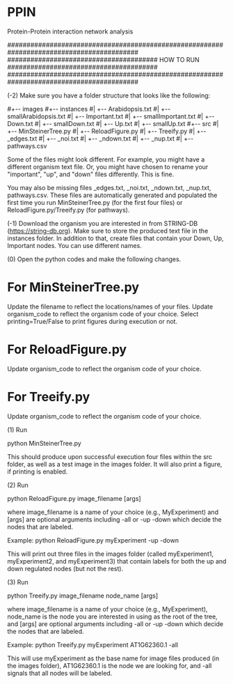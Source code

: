 # PPIN
Protein-Protein interaction network analysis


##########################################################################################
####################################### HOW TO RUN #######################################
##########################################################################################

(-2) Make sure you have a folder structure that looks like the following:

#+-- images
#+-- instances
#|   +-- Arabidopsis.txt
#|   +-- smallArabidopsis.txt
#|   +-- Important.txt
#|   +-- smallImportant.txt
#|   +-- Down.txt
#|   +-- smallDown.txt
#|   +-- Up.txt
#|   +-- smallUp.txt
#+-- src
#|   +-- MinSteinerTree.py
#|   +-- ReloadFigure.py
#|   +-- Treeify.py
#|   +-- _edges.txt
#|   +-- _noi.txt
#|   +-- _ndown.txt
#|   +-- _nup.txt
#|   +-- pathways.csv

Some of the files might look different. For example, you might have a different organism 
text file. Or, you might have chosen to rename your "important", "up", and "down" files 
differently. This is fine. 

You may also be missing files _edges.txt, _noi.txt, _ndown.txt, _nup.txt, pathways.csv. 
These files are automatically generated and populated the first time you run 
MinSteinerTree.py (for the first four files) or ReloadFigure.py/Treeify.py (for pathways).

(-1) Download the organism you are interested in from STRING-DB (https://string-db.org).
Make sure to store the produced text file in the instances folder. In addition to that, 
create files that contain your Down, Up, Important nodes. You can use different names.

(0) Open the python codes and make the following changes. 

For MinSteinerTree.py
=========================================================================================
Update the filename to reflect the locations/names of your files.
Update organism_code to reflect the organism code of your choice.
Select printing=True/False to print figures during execution or not.

For ReloadFigure.py
=========================================================================================
Update organism_code to reflect the organism code of your choice.

For Treeify.py
=========================================================================================
Update organism_code to reflect the organism code of your choice.

(1) Run

python MinSteinerTree.py 

This should produce upon successful execution four files within the src folder, as well
as a test image in the images folder. It will also print a figure, if printing is enabled.

(2) Run

python ReloadFigure.py image_filename [args]

where image_filename is a name of your choice (e.g., MyExperiment) and [args] are optional
arguments including -all or -up -down which decide the nodes that are labeled. 

Example: python ReloadFigure.py myExperiment -up -down

This will print out three files in the images folder (called myExperiment1, myExperiment2, 
and myExperiment3) that contain labels for both the up and down regulated nodes (but not 
the rest).

(3) Run 

python Treeify.py image_filename node_name [args]

where image_filename is a name of your choice (e.g., MyExperiment), node_name is the node
you are interested in using as the root of the tree, and [args] are optional arguments 
including -all or -up -down which decide the nodes that are labeled. 


Example: python Treeify.py myExperiment AT1G62360.1 -all

This will use myExperiment as the base name for image files produced (in the images 
folder), AT1G62360.1 is the node we are looking for, and -all signals that all nodes will 
be labeled.



